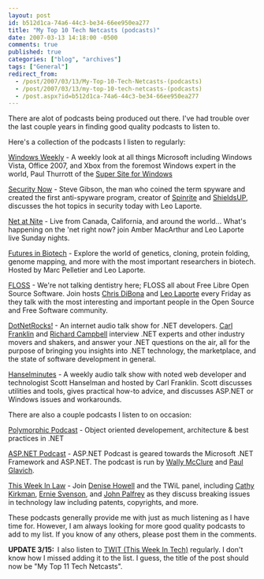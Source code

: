 ```yaml
---
layout: post
id: b512d1ca-74a6-44c3-be34-66ee950ea277
title: "My Top 10 Tech Netcasts (podcasts)"
date: 2007-03-13 14:18:00 -0500
comments: true
published: true
categories: ["blog", "archives"]
tags: ["General"]
redirect_from: 
  - /post/2007/03/13/My-Top-10-Tech-Netcasts-(podcasts)
  - /post/2007/03/13/my-top-10-tech-netcasts-(podcasts)
  - /post.aspx?id=b512d1ca-74a6-44c3-be34-66ee950ea277
---
```

<!-- more -->
<P>There are alot of podcasts being produced out there. I've had trouble over the last couple years in finding good quality podcasts to listen to.</P>
<P>Here's a collection of the podcasts I listen to regularly:</P>
<P><A href="http://www.twit.tv/ww">Windows Weekly</A> - A weekly look at all things Microsoft including Windows Vista, Office 2007, and Xbox from the foremost Windows expert in the world, Paul Thurrott of the <A href="http://winsupersite.com/">Super Site for Windows</A></P>
<P><A href="http://www.twit.tv/sn">Security Now</A> - Steve Gibson, the man who coined the term spyware and created the first anti-spyware program, creator of <A href="http://spinrite.info/">Spinrite</A> and <A href="http://grc.com/">ShieldsUP</A>, discusses the hot topics in security today with Leo Laporte.</P>
<P><A href="http://twit.tv/itn">Net at Nite</A> - Live from Canada, California, and around the world... What's happening on the 'net right now? join Amber MacArthur and Leo Laporte live Sunday nights.</P>
<P><A href="http://www.twit.tv/fib">Futures in Biotech</A> - Explore the world of genetics, cloning, protein folding, genome mapping, and more with the most important researchers in biotech. Hosted by Marc Pelletier and Leo Laporte.</P>
<P><A href="http://www.twit.tv/floss">FLOSS</A> - We're not talking dentistry here; FLOSS all about Free Libre Open Source Software. Join hosts <A href="http://www.blogger.com/profile/4865114">Chris DiBona</A> and <A href="http://leoville.com/">Leo Laporte</A> every Friday as they talk with the most interesting and important people in the Open Source and Free Software community. </P>
<P><A href="http://dotnetrocks.com/">DotNetRocks!</A>&nbsp;- An internet audio talk show for .NET developers. <A title=http://www.franklins.net/aboutcarl.asp href="http://www.franklins.net/aboutcarl.asp">Carl Franklin</A> and <A title=http://www.campbellassociates.ca href="http://www.campbellassociates.ca/">Richard Campbell</A> interview .NET experts and other industry movers and shakers, and answer your .NET questions on the air, all for the purpose of bringing you insights into .NET technology, the marketplace, and the state of software development in general. </P>
<P><A href="http://hanselminutes.com/">Hanselminutes</A>&nbsp;-&nbsp;A weekly audio talk show with noted web developer and technologist Scott Hanselman and hosted by Carl Franklin. Scott discusses utilities and tools, gives practical how-to advice, and discusses ASP.NET or Windows issues and workarounds.</P>
<P>There are also a couple podcasts I listen to on occasion:</P>
<P><A href="http://www.polymorphicpodcast.com/">Polymorphic Podcast</A>&nbsp;- Object oriented developement, architecture &amp; best practices in .NET</P>
<P><A href="http://aspnetpodcast.com/cs11/default.aspx">ASP.NET Podcast</A>&nbsp;- ASP.NET Podcast is geared towards the Microsoft .NET Framework and ASP.NET. The podcast is run by <A href="http://weblogs.asp.net/wallym/">Wally McClure</A>&nbsp;and <A href="http://weblogs.asp.net/pglavich/">Paul Glavich</A>.</P>
<P><A href="http://www.twit.tv/twil">This Week In Law</A>&nbsp;- Join <A href="http://bgbg.blogspot.com/">Denise Howell</A> and the TWiL panel, including <A href="http://www.svmedialaw.com/">Cathy Kirkman</A>, <A href="http://www.ernietheattorney.net/">Ernie Svenson</A>, and <A href="http://blogs.law.harvard.edu/palfrey/">John Palfrey</A> as they discuss breaking issues in technology law including patents, copyrights, and more.</P>
<P>These podcasts generally provide me with just as much listening as I have time for. However, I am always looking for more good quality podcasts to add to my list. If you know of any others, please post them in the comments.</P>
<P><STRONG>UPDATE 3/15:&nbsp;&nbsp;</STRONG>I also listen to <A href="http://twit.tv">TWIT (This Week In Tech)</A>&nbsp;regularly. I don't know how I missed adding it to the list. I guess, the title of the post should now be "My Top 11 Tech Netcasts".</P>
